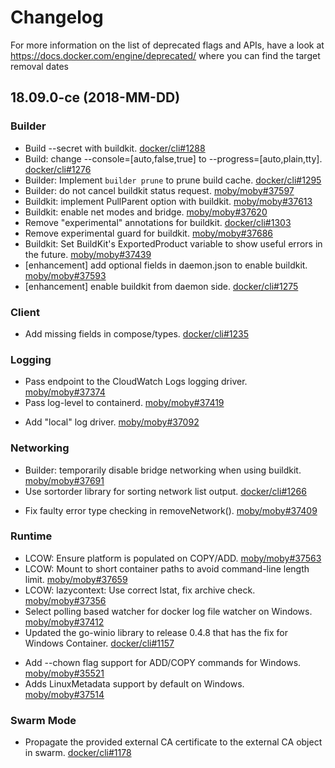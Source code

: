 # Changelog

For more information on the list of deprecated flags and APIs, have a look at
https://docs.docker.com/engine/deprecated/ where you can find the target removal dates

## 18.09.0-ce (2018-MM-DD)

### Builder

* Build --secret with buildkit. [docker/cli#1288](https://github.com/docker/cli/pull/1288)
* Build: change --console=[auto,false,true] to --progress=[auto,plain,tty]. [docker/cli#1276](https://github.com/docker/cli/pull/1276)
* Builder: Implement `builder prune` to prune build cache. [docker/cli#1295](https://github.com/docker/cli/pull/1295)
* Builder: do not cancel buildkit status request. [moby/moby#37597](https://github.com/moby/moby/pull/37597)
* Buildkit: implement PullParent option with buildkit. [moby/moby#37613](https://github.com/moby/moby/pull/37613)
* Buildkit: enable net modes and bridge. [moby/moby#37620](https://github.com/moby/moby/pull/37620)
* Remove "experimental" annotations for buildkit. [docker/cli#1303](https://github.com/docker/cli/pull/1303)
* Remove experimental guard for buildkit. [moby/moby#37686](https://github.com/moby/moby/pull/37686)
* Buildkit: Set BuildKit's ExportedProduct variable to show useful errors in the future. [moby/moby#37439](https://github.com/moby/moby/pull/37439)
* [enhancement] add optional fields in daemon.json to enable buildkit. [moby/moby#37593](https://github.com/moby/moby/pull/37593)
* [enhancement] enable buildkit from daemon side. [docker/cli#1275](https://github.com/docker/cli/pull/1275)

### Client

+ Add missing fields in compose/types. [docker/cli#1235](https://github.com/docker/cli/pull/1235)

### Logging

* Pass endpoint to the CloudWatch Logs logging driver. [moby/moby#37374](https://github.com/moby/moby/pull/37374)
* Pass log-level to containerd. [moby/moby#37419](https://github.com/moby/moby/pull/37419)
+ Add "local" log driver. [moby/moby#37092](https://github.com/moby/moby/pull/37092)

### Networking

* Builder: temporarily disable bridge networking when using buildkit. [moby/moby#37691](https://github.com/moby/moby/pull/37691)
* Use sortorder library for sorting network list output. [docker/cli#1266](https://github.com/docker/cli/pull/1266)
- Fix faulty error type checking in removeNetwork(). [moby/moby#37409](https://github.com/moby/moby/pull/37409)

### Runtime

* LCOW: Ensure platform is populated on COPY/ADD. [moby/moby#37563](https://github.com/moby/moby/pull/37563)
* LCOW: Mount to short container paths to avoid command-line length limit. [moby/moby#37659](https://github.com/moby/moby/pull/37659)
* LCOW: lazycontext: Use correct lstat, fix archive check. [moby/moby#37356](https://github.com/moby/moby/pull/37356)
* Select polling based watcher for docker log file watcher on Windows. [moby/moby#37412](https://github.com/moby/moby/pull/37412)
* Updated the go-winio library to release 0.4.8 that has the fix for Windows Container. [docker/cli#1157](https://github.com/docker/cli/pull/1157)
+ Add --chown flag support for ADD/COPY commands for Windows. [moby/moby#35521](https://github.com/moby/moby/pull/35521)
+ Adds LinuxMetadata support by default on Windows. [moby/moby#37514](https://github.com/moby/moby/pull/37514)

### Swarm Mode

* Propagate the provided external CA certificate to the external CA object in swarm. [docker/cli#1178](https://github.com/docker/cli/pull/1178)

